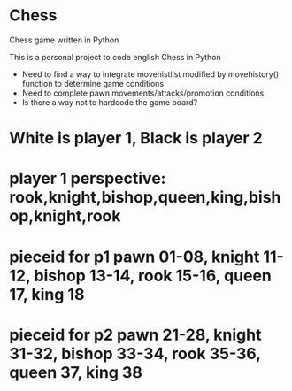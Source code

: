# Chess
Chess game written in Python

This is a personal project to code english Chess in Python

 - Need to find a way to integrate movehistlist modified by movehistory() function to determine game conditions
 - Need to complete pawn movements/attacks/promotion conditions
 - Is there a way not to hardcode the game board?

# White is player 1, Black is player 2

# player 1 perspective: rook,knight,bishop,queen,king,bishop,knight,rook

# pieceid for p1 pawn 01-08, knight 11-12, bishop 13-14, rook 15-16, queen 17, king 18

# pieceid for p2 pawn 21-28, knight 31-32, bishop 33-34, rook 35-36, queen 37, king 38

